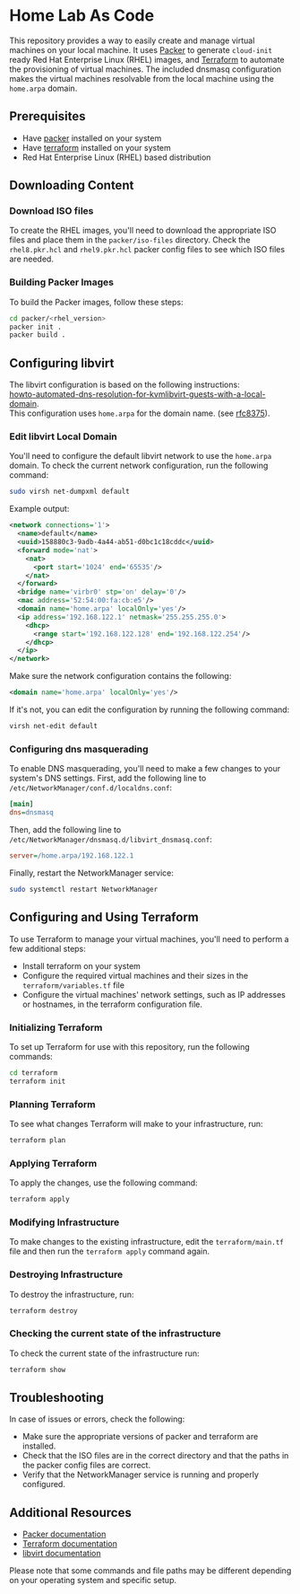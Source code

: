 # Home Lab As Code

This repository provides a way to easily create and manage virtual machines on your local machine. It uses [Packer](https://www.packer.io/) to generate `cloud-init` ready Red Hat Enterprise Linux (RHEL) images, and [Terraform](https://www.terraform.io/) to automate the provisioning of virtual machines. The included dnsmasq configuration makes the virtual machines resolvable from the local machine using the `home.arpa` domain.

## Prerequisites

- Have [packer](https://www.packer.io/) installed on your system
- Have [terraform](https://www.terraform.io/) installed on your system
- Red Hat Enterprise Linux (RHEL) based distribution

## Downloading Content

### Download ISO files

To create the RHEL images, you'll need to download the appropriate ISO files and place them in the `packer/iso-files` directory. Check the `rhel8.pkr.hcl` and `rhel9.pkr.hcl` packer config files to see which ISO files are needed.

### Building Packer Images

To build the Packer images, follow these steps:

``` bash
cd packer/<rhel_version> 
packer init . 
packer build .
```

## Configuring libvirt

The libvirt configuration is based on the following instructions:  
[howto-automated-dns-resolution-for-kvmlibvirt-guests-with-a-local-domain](https://liquidat.wordpress.com/2017/03/03/howto-automated-dns-resolution-for-kvmlibvirt-guests-with-a-local-domain/).  
This configuration uses `home.arpa` for the domain name. (see [rfc8375](https://datatracker.ietf.org/doc/html/rfc8375)).

### Edit libvirt Local Domain

You'll need to configure the default libvirt network to use the `home.arpa` domain. To check the current network configuration, run the following command:

``` bash
sudo virsh net-dumpxml default
```

Example output:

``` xml
<network connections='1'>
  <name>default</name>
  <uuid>158880c3-9adb-4a44-ab51-d0bc1c18cddc</uuid>
  <forward mode='nat'>
    <nat>
      <port start='1024' end='65535'/>
    </nat>
  </forward>
  <bridge name='virbr0' stp='on' delay='0'/>
  <mac address='52:54:00:fa:cb:e5'/>
  <domain name='home.arpa' localOnly='yes'/>
  <ip address='192.168.122.1' netmask='255.255.255.0'>
    <dhcp>
      <range start='192.168.122.128' end='192.168.122.254'/>
    </dhcp>
  </ip>
</network>
```

Make sure the network configuration contains the following:

``` xml
<domain name='home.arpa' localOnly='yes'/>
```

If it's not, you can edit the configuration by running the following command:

``` bash
virsh net-edit default
```

### Configuring dns masquerading

To enable DNS masquerading, you'll need to make a few changes to your system's DNS settings. First, add the following line to `/etc/NetworkManager/conf.d/localdns.conf`:

``` ini
[main]
dns=dnsmasq
```

Then, add the following line to `/etc/NetworkManager/dnsmasq.d/libvirt_dnsmasq.conf`:

``` ini
server=/home.arpa/192.168.122.1
```

Finally, restart the NetworkManager service:

``` bash
sudo systemctl restart NetworkManager
```

## Configuring and Using Terraform

To use Terraform to manage your virtual machines, you'll need to perform a few additional steps:

- Install terraform on your system
- Configure the required virtual machines and their sizes in the `terraform/variables.tf` file
- Configure the virtual machines' network settings, such as IP addresses or hostnames, in the terraform configuration file.

### Initializing Terraform

To set up Terraform for use with this repository, run the following commands:

``` bash
cd terraform
terraform init
```

### Planning Terraform

To see what changes Terraform will make to your infrastructure, run:

``` bash
terraform plan
```

### Applying Terraform

To apply the changes, use the following command:

``` bash
terraform apply
```

### Modifying Infrastructure

To make changes to the existing infrastructure, edit the `terraform/main.tf` file and then run the `terraform apply` command again.

### Destroying Infrastructure

To destroy the infrastructure, run:

``` bash
terraform destroy
```

### Checking the current state of the infrastructure

To check the current state of the infrastructure run:

``` bash
terraform show
```

## Troubleshooting

In case of issues or errors, check the following:

- Make sure the appropriate versions of packer and terraform are installed.
- Check that the ISO files are in the correct directory and that the paths in the packer config files are correct.
- Verify that the NetworkManager service is running and properly configured.

## Additional Resources

- [Packer documentation](https://www.packer.io/docs)
- [Terraform documentation](https://www.terraform.io/docs/)
- [libvirt documentation](https://libvirt.org/docs.html)

Please note that some commands and file paths may be different depending on your operating system and specific setup.
